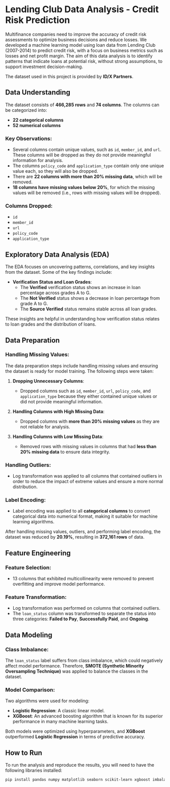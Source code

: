 # Lending Club Data Analysis - Credit Risk Prediction

Multifinance companies need to improve the accuracy of credit risk assessments to optimize business decisions and reduce losses. We developed a machine learning model using loan data from Lending Club (2007-2014) to predict credit risk, with a focus on business metrics such as losses and net profit margin. The aim of this data analysis is to identify patterns that indicate loans at potential risk, without strong assumptions, to support investment decision-making.

The dataset used in this project is provided by **ID/X Partners**.

## Data Understanding

The dataset consists of **466,285 rows** and **74 columns**. The columns can be categorized into:

- **22 categorical columns**  
- **52 numerical columns**

### Key Observations:

- Several columns contain unique values, such as `id`, `member_id`, and `url`. These columns will be dropped as they do not provide meaningful information for analysis.
- The columns `policy_code` and `application_type` contain only one unique value each, so they will also be dropped.
- There are **22 columns with more than 20% missing data**, which will be removed.
- **18 columns have missing values below 20%**, for which the missing values will be removed (i.e., rows with missing values will be dropped).

### Columns Dropped:
- `id`
- `member_id`
- `url`
- `policy_code`
- `application_type`

## Exploratory Data Analysis (EDA)

The EDA focuses on uncovering patterns, correlations, and key insights from the dataset. Some of the key findings include:

- **Verification Status and Loan Grades**:  
  - The **Verified** verification status shows an increase in loan percentage across grades A to G.
  - The **Not Verified** status shows a decrease in loan percentage from grade A to G.
  - The **Source Verified** status remains stable across all loan grades.

These insights are helpful in understanding how verification status relates to loan grades and the distribution of loans.

## Data Preparation

### Handling Missing Values:

The data preparation steps include handling missing values and ensuring the dataset is ready for model training. The following steps were taken:

1. **Dropping Unnecessary Columns**:
   - Dropped columns such as `id`, `member_id`, `url`, `policy_code`, and `application_type` because they either contained unique values or did not provide meaningful information.
   
2. **Handling Columns with High Missing Data**:
   - Dropped columns with **more than 20% missing values** as they are not reliable for analysis.
   
3. **Handling Columns with Low Missing Data**:
   - Removed rows with missing values in columns that had **less than 20% missing data** to ensure data integrity.

### Handling Outliers:

- Log transformation was applied to all columns that contained outliers in order to reduce the impact of extreme values and ensure a more normal distribution.

### Label Encoding:

- Label encoding was applied to all **categorical columns** to convert categorical data into numerical format, making it suitable for machine learning algorithms.

After handling missing values, outliers, and performing label encoding, the dataset was reduced by **20.19%**, resulting in **372,161 rows** of data.

## Feature Engineering

### Feature Selection:
- 13 columns that exhibited multicollinearity were removed to prevent overfitting and improve model performance.

### Feature Transformation:
- Log transformation was performed on columns that contained outliers.
- The `loan_status` column was transformed to separate the status into three categories: **Failed to Pay**, **Successfully Paid**, and **Ongoing**.

## Data Modeling

### Class Imbalance:

The `loan_status` label suffers from class imbalance, which could negatively affect model performance. Therefore, **SMOTE (Synthetic Minority Oversampling Technique)** was applied to balance the classes in the dataset.

### Model Comparison:

Two algorithms were used for modeling:

- **Logistic Regression**: A classic linear model.
- **XGBoost**: An advanced boosting algorithm that is known for its superior performance in many machine learning tasks.

Both models were optimized using hyperparameters, and **XGBoost** outperformed **Logistic Regression** in terms of predictive accuracy.

## How to Run

To run the analysis and reproduce the results, you will need to have the following libraries installed:

```bash
pip install pandas numpy matplotlib seaborn scikit-learn xgboost imbalanced-learn
